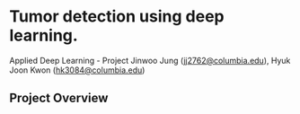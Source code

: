 # Tumor detection using deep learning. 

Applied Deep Learning - Project
Jinwoo Jung (jj2762@columbia.edu), Hyuk Joon Kwon (hk3084@columbia.edu)

## Project Overview



 
